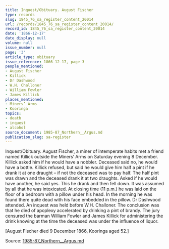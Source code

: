 ```yaml
---
title: Inquest/Obituary. August Fischer
type: records
slug: 1845_76_sa_register_content_20014
url: /records/1845_76_sa_register_content_20014/
record_id: 1845_76_sa_register_content_20014
date: '1866-12-17'
date_display: null
volume: null
issue_number: null
page: '3'
article_type: obituary
issue_reference: 1866-12-17, page 3
people_mentioned:
- August Fischer
- Killick
- Dr Dashwood
- W.H. Challoner
- William Fowler
- James Killick
places_mentioned:
- Miners’ Arms
- Kooringa
topics:
- death
- inquest
- alcohol
source_document: 1985-87_Northern__Argus.md
publication_slug: sa-register
---
```


Inquest/Obituary.  August Fischer, a miner of intemperate habits met a friend named Killick outside the Miners’ Arms on Saturday evening 8 December.  Killick asked him if he would have a nobbler.  Deceased said no, he would have a bottle.  Killick refused, but said he would give him half a pint if he drank it at one draught – if not the deceased was to pay half.  The half pint was drawn and the deceased drank it at two draughts.  Asked if he would have another, he said yes.  This he drank and then fell down.  It was assumed by all that he was intoxicated.  At closing time (11 p.m.) he was laid on the floor of a bedroom with a pillow under his head.  In the morning he was found there quite dead with his face embedded in the pillow.  Dr Dashwood attended.  An inquest was held before W.H. Challoner.  The conclusion was that he died of apoplexy accelerated by drinking a pint of brandy.  The jury censured the barman William Fowler and James Killick for administering the drink knowing at the time the deceased was under the influence of liquor.

[August Fischer died 9 December 1866, Kooringa aged 52.]

Source: [1985-87_Northern__Argus.md](/downloads/markdown/1985-87_Northern__Argus.md)
